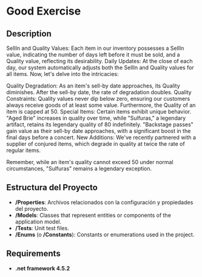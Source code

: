 # Good Exercise

## Description

SellIn and Quality Values: Each item in our inventory possesses a SellIn value, indicating the number of days left before it must be sold, and a Quality value, reflecting its desirability.
Daily Updates: At the close of each day, our system automatically adjusts both the SellIn and Quality values for all items.
Now, let's delve into the intricacies:

Quality Degradation: As an item's sell-by date approaches, its Quality diminishes. After the sell-by date, the rate of degradation doubles.
Quality Constraints: Quality values never dip below zero, ensuring our customers always receive goods of at least some value. Furthermore, the Quality of an item is capped at 50.
Special Items: Certain items exhibit unique behavior. "Aged Brie" increases in quality over time, while "Sulfuras," a legendary artifact, retains its legendary quality of 80 indefinitely. "Backstage passes" gain value as their sell-by date approaches, with a significant boost in the final days before a concert.
New Additions: We've recently partnered with a supplier of conjured items, which degrade in quality at twice the rate of regular items.

Remember, while an item's quality cannot exceed 50 under normal circumstances, "Sulfuras" remains a legendary exception.


## Estructura del Proyecto
- **/Properties**: Archivos relacionados con la configuración y propiedades del proyecto.
- **/Models**: Classes that represent entities or components of the application model.
- **/Tests**: Unit test files.
- **/Enums** (o **/Constants**): Constants or enumerations used in the project.


## Requirements
- **.net framework 4.5.2**


